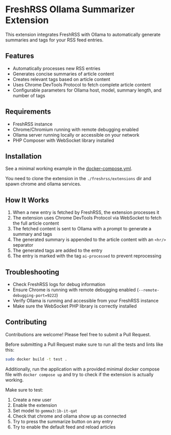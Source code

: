 # FreshRSS Ollama Summarizer Extension

This extension integrates FreshRSS with Ollama to automatically generate summaries and tags for your RSS feed entries.

## Features

- Automatically processes new RSS entries
- Generates concise summaries of article content
- Creates relevant tags based on article content
- Uses Chrome DevTools Protocol to fetch complete article content
- Configurable parameters for Ollama host, model, summary length, and number of tags

## Requirements

- FreshRSS instance
- Chrome/Chromium running with remote debugging enabled
- Ollama server running locally or accessible on your network
- PHP Composer with WebSocket library installed

## Installation

See a minimal working example in the [docker-compose.yml](/docker-compose.yml).

You need to clone the extension in the `./freshrss/extensions` dir and spawn chrome and ollama services.

## How It Works

1. When a new entry is fetched by FreshRSS, the extension processes it
2. The extension uses Chrome DevTools Protocol via WebSocket to fetch the full article content
3. The fetched content is sent to Ollama with a prompt to generate a summary and tags
4. The generated summary is appended to the article content with an `<hr/>` separator
5. The generated tags are added to the entry
6. The entry is marked with the tag `ai-processed` to prevent reprocessing

## Troubleshooting

- Check FreshRSS logs for debug information
- Ensure Chrome is running with remote debugging enabled (`--remote-debugging-port=9222`)
- Verify Ollama is running and accessible from your FreshRSS instance
- Make sure the WebSocket PHP library is correctly installed

## Contributing

Contributions are welcome! Please feel free to submit a Pull Request.

Before submitting a Pull Request make sure to run all the tests and lints like this:

```sh
sudo docker build -t test .
```

Additionally, run the application with a provided minimal docker compose file with `docker compose up` and try to check if the extension is actually working.

Make sure to test:

1. Create a new user
2. Enable the extension
3. Set model to `gemma3:1b-it-qat`
3. Check that chrome and ollama show up as connected
4. Try to press the summarize button on any entry
5. Try to enable the default feed and reload articles